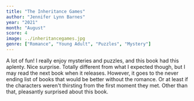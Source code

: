 ```yaml
---
title: "The Inheritance Games"
author: "Jennifer Lynn Barnes"
year: "2021"
month: "August"
score: 4
image: ../inheritancegames.jpg
genre: ["Romance", "Young Adult", "Puzzles", "Mystery"]
---
```


A lot of fun! I really enjoy mysteries and puzzles, and this book had this aplenty. Nice surprise. Totally different from what I expected though, but I may read the next book when it releases. However, it goes to the never ending list of books that would be better without the romance. Or at least if the characters weren't thirsting from the first moment they met. Other than that, pleasantly surprised about this book.
